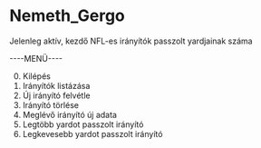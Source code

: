 # Nemeth_Gergo

Jelenleg aktív, kezdő NFL-es irányítók passzolt yardjainak száma

----MENÜ----

0) Kilépés
1) Irányítók listázása
2) Új irányító felvétle
3) Irányító törlése
4) Meglévő irányító új adata
5) Legtöbb yardot passzolt irányító
6) Legkevesebb yardot passzolt irányító

